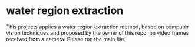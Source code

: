 # water region extraction
This projects applies a water region extraction method, based on computer vision techniques and proposed by the owner of this repo, on video frames received from a camera. 
Please run the main file.
